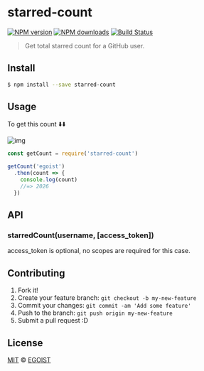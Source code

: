 # starred-count

[![NPM version](https://img.shields.io/npm/v/starred-count.svg?style=flat-square)](https://npmjs.com/package/starred-count) [![NPM downloads](https://img.shields.io/npm/dm/starred-count.svg?style=flat-square)](https://npmjs.com/package/starred-count) [![Build Status](https://img.shields.io/circleci/project/egoist/starred-count/master.svg?style=flat-square)](https://circleci.com/gh/egoist/starred-count)

> Get total starred count for a GitHub user.

## Install

```bash
$ npm install --save starred-count
```

## Usage

To get this count ⬇️⬇️

![img](https://ooo.0o0.ooo/2016/09/08/57d0d30550d75.png)

```js
const getCount = require('starred-count')

getCount('egoist')
  .then(count => {
    console.log(count)
    //=> 2026
  })
```

## API

### starredCount(username, [access_token])

access_token is optional, no scopes are required for this case.

## Contributing

1. Fork it!
2. Create your feature branch: `git checkout -b my-new-feature`
3. Commit your changes: `git commit -am 'Add some feature'`
4. Push to the branch: `git push origin my-new-feature`
5. Submit a pull request :D

## License

[MIT](https://egoist.mit-license.org/) © [EGOIST](https://github.com/egoist)
